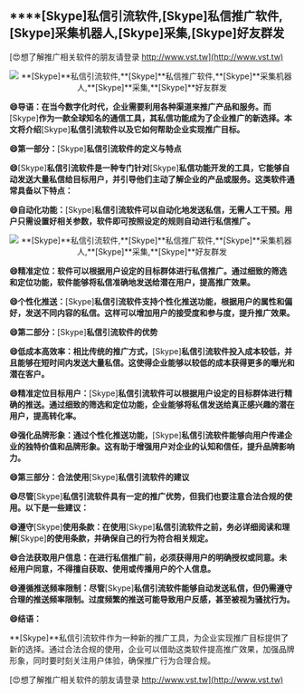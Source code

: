 ## ****[Skype]**私信引流软件,**[Skype]**私信推广软件,**[Skype]**采集机器人,**[Skype]**采集,**[Skype]**好友群发**

[😍想了解推广相关软件的朋友请登录 http://www.vst.tw](http://www.vst.tw)

 <center><img src="https://vst.tw/MP4/tuiguang/png/3.png" alt="**[Skype]**私信引流软件,**[Skype]**私信推广软件,**[Skype]**采集机器人,**[Skype]**采集,**[Skype]**好友群发"></center>

**😄导语：在当今数字化时代，企业需要利用各种渠道来推广产品和服务。而**[Skype]**作为一款全球知名的通信工具，其私信功能成为了企业推广的新选择。本文将介绍**[Skype]**私信引流软件以及它如何帮助企业实现推广目标。**

**😄第一部分：**[Skype]**私信引流软件的定义与特点**

**😄**[Skype]**私信引流软件是一种专门针对**[Skype]**私信功能开发的工具，它能够自动发送大量私信给目标用户，并引导他们主动了解企业的产品或服务。这类软件通常具备以下特点：**

**😄自动化功能：**[Skype]**私信引流软件可以自动化地发送私信，无需人工干预。用户只需设置好相关参数，软件即可按照设定的规则自动进行私信推广。**

 <center><img src="https://vst.tw/MP4/tuiguang/png/8.png" alt="**[Skype]**私信引流软件,**[Skype]**私信推广软件,**[Skype]**采集机器人,**[Skype]**采集,**[Skype]**好友群发"></center>

**😄精准定位：软件可以根据用户设定的目标群体进行私信推广。通过细致的筛选和定位功能，软件能够将私信准确地发送给潜在用户，提高推广效果。**

**😄个性化推送：**[Skype]**私信引流软件支持个性化推送功能，根据用户的属性和偏好，发送不同内容的私信。这样可以增加用户的接受度和参与度，提升推广效果。**

**😄第二部分：**[Skype]**私信引流软件的优势**

**😄低成本高效率：相比传统的推广方式，**[Skype]**私信引流软件投入成本较低，并且能够在短时间内发送大量私信。这使得企业能够以较低的成本获得更多的曝光和潜在客户。**

**😄精准定位目标用户：**[Skype]**私信引流软件可以根据用户设定的目标群体进行精确的推送。通过细致的筛选和定位功能，企业能够将私信发送给真正感兴趣的潜在用户，提高转化率。**

**😄强化品牌形象：通过个性化推送功能，**[Skype]**私信引流软件能够向用户传递企业的独特价值和品牌形象。这有助于增强用户对企业的认知和信任，提升品牌影响力。**

**😄第三部分：合法使用**[Skype]**私信引流软件的建议**

**😄尽管**[Skype]**私信引流软件具有一定的推广优势，但我们也要注意合法合规的使用。以下是一些建议：**

**😄遵守**[Skype]**使用条款：在使用**[Skype]**私信引流软件之前，务必详细阅读和理解**[Skype]**的使用条款，并确保自己的行为符合相关规定。**

**😄合法获取用户信息：在进行私信推广前，必须获得用户的明确授权或同意。未经用户同意，不得擅自获取、使用或传播用户的个人信息。**

**😄遵循推送频率限制：尽管**[Skype]**私信引流软件能够自动发送私信，但仍需遵守合理的推送频率限制。过度频繁的推送可能导致用户反感，甚至被视为骚扰行为。**

**😄结语：**

**[Skype]**私信引流软件作为一种新的推广工具，为企业实现推广目标提供了新的选择。通过合法合规的使用，企业可以借助这类软件提高推广效果，加强品牌形象，同时要时刻关注用户体验，确保推广行为合理合规。

[😍想了解推广相关软件的朋友请登录 http://www.vst.tw](http://www.vst.tw)



